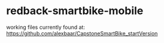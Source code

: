 # redback-smartbike-mobile

working files currently found at: https://github.com/alexbaar/CapstoneSmartBike_startVersion
